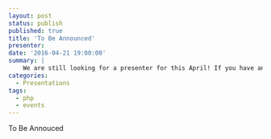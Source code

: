 ```yaml
---
layout: post
status: publish
published: true
title: 'To Be Announced'
presenter: 
date: '2016-04-21 19:00:00'
summary: |
    We are still looking for a presenter for this April! If you have an idea, technology, tool, etc. you'd like to present to our group, please let us know!
categories:
  - Presentations
tags:
  - php
  - events
---
```


To Be Annouced